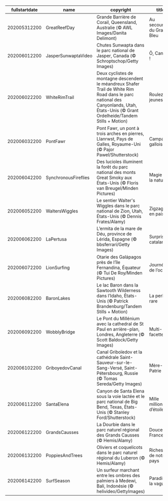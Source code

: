 |fullstartdate|name|copyright|title|image|
|--|--|--|--|--|
202005312200|GreatReefDay|Grande Barrière de Corail, Queensland, Australie (© AWL Images/Danita Delimont)|Au secours du Grand Bleu|![](/fr-FR/2020/06/202005312200GreatReefDay.jpg)|
202006012200|JasperSunwaptaVideo|Chutes Sunwapta dans le parc national de Jasper, Canada (© Schroptschop/Getty Images)|Ô, Canada !|![](/fr-FR/2020/06/202006012200JasperSunwaptaVideo.jpg)|
202006022200|WhiteRimTrail|Deux cyclistes de montagne descendent le méandreux Shafer Trail de White Rim Road dans le parc national des Canyonlands, Utah, États-Unis (© Grant Ordelheide/Tandem Stills + Motion)|Roulez jeunesse !|![](/fr-FR/2020/06/202006022200WhiteRimTrail.jpg)|
202006032200|PontFawr|Pont Fawr, un pont à trois arches en pierres, Llanrwst, Pays de Galles, Royaume-Uni (© Pajor Pawel/Shutterstock)|Campagne galloise|![](/fr-FR/2020/06/202006032200PontFawr.jpg)|
202006042200|SynchronousFireflies|Des lucioles illuminent la forêt du parc national des monts Great Smoky aux États-Unis (© Floris van Breugel/Minden Pictures)|Magie de la nature|![](/fr-FR/2020/06/202006042200SynchronousFireflies.jpg)|
202006052200|WaltersWiggles|Le sentier Walter's Wiggles dans le parc national de Zion, Utah, États-Unis (© Dennis Frates/Alamy)|Zigzaguer en paix|![](/fr-FR/2020/06/202006052200WaltersWiggles.jpg)|
202006062200|LaPertusa|L’ermita de la mare de Déu, province de Lérida, Espagne (© bbsferrari/Getty Images)|Surprise catalane|![](/fr-FR/2020/06/202006062200LaPertusa.jpg)|
202006072200|LionSurfing|Otarie des Galápagos près de l’île Fernandina, Équateur (© Tui De Roy/Minden Pictures)|Journée de l’océan|![](/fr-FR/2020/06/202006072200LionSurfing.jpg)|
202006082200|BaronLakes|Le lac Baron dans la Sawtooth Wilderness dans l’Idaho, États-Unis (© Patrick Brandenburg/Tandem Stills + Motion)|La perle rare|![](/fr-FR/2020/06/202006082200BaronLakes.jpg)|
202006092200|WobblyBridge|Le Pont du Millénium avec la cathedral de St Paul en arrière-plan, Londres, Angleterre (© Scott Baldock/Getty Images)|Multi-facettes|![](/fr-FR/2020/06/202006092200WobblyBridge.jpg)|
202006102200|GriboyedovCanal|Canal Griboïedov et la cathédrale Saint-Sauveur-sur-le-Sang-Versé, Saint-Pétersbourg, Russie (© Tomas Sereda/Getty Images)|Mère-Patrie|![](/fr-FR/2020/06/202006102200GriboyedovCanal.jpg)|
202006112200|SantaElena|Canyon de Santa Elena sous la voie lactée et le parc national de Big Bend, Texas, États-Unis (© Stanley Ford/Shutterstock)|Mille millions d’étoiles|![](/fr-FR/2020/06/202006112200SantaElena.jpg)|
202006122200|GrandsCausses|La Dourbie dans le parc naturel régional des Grands Causses (© Hemis/Alamy)|Douce France|![](/fr-FR/2020/06/202006122200GrandsCausses.jpg)|
202006132200|PoppiesAndTrees|Oliviers et coquelicots dans le parc naturel régional du Luberon (© Hemis/Alamy)|Richesses de notre pays|![](/fr-FR/2020/06/202006132200PoppiesAndTrees.jpg)|
202006142200|SurfSeason|Un surfeur marchant entre les ombres des palmiers à Medewi, Bali, Indonésie (© helivideo/GettyImages)|Paradis de la vague|![](/fr-FR/2020/06/202006142200SurfSeason.jpg)|

